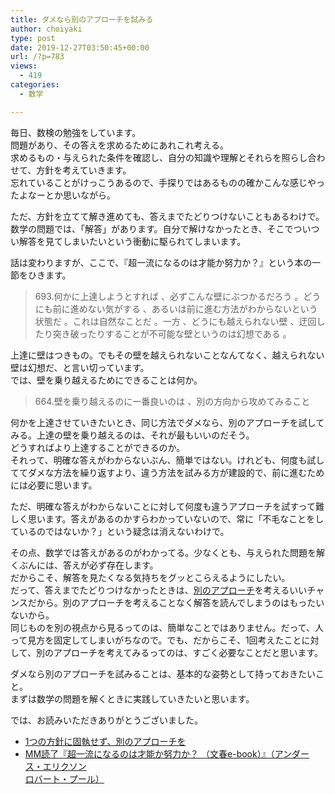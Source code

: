 ```yaml
---
title: ダメなら別のアプローチを試みる
author: choiyaki
type: post
date: 2019-12-27T03:50:45+00:00
url: /?p=783
views:
  - 419
categories:
  - 数学

---
```

毎日、数検の勉強をしています。  
問題があり、その答えを求めるためにあれこれ考える。  
求めるもの・与えられた条件を確認し、自分の知識や理解とそれらを照らし合わせて、方針を考えていきます。  
忘れていることがけっこうあるので、手探りではあるものの確かこんな感じやったよなーとか思いながら。

ただ、方針を立てて解き進めても、答えまでたどりつけないこともあるわけで。  
数学の問題では、「解答」があります。自分で解けなかったとき、そこでついつい解答を見てしまいたいという衝動に駆られてしまいます。

話は変わりますが、ここで、『超一流になるのは才能か努力か？』という本の一節をひきます。

> 693.何かに上達しようとすれば 、必ずこんな壁にぶつかるだろう 。どうにも前に進めない気がする 、あるいは前に進む方法がわからないという状態だ 。これは自然なことだ 。一方 、どうにも越えられない壁 、迂回したり突き破ったりすることが不可能な壁というのは幻想である 。

上達に壁はつきもの。でもその壁を越えられないことなんてなく、越えられない壁は幻想だ、と言い切っています。  
では、壁を乗り越えるためにできることは何か。

> 664.壁を乗り越えるのに一番良いのは 、別の方向から攻めてみること

何かを上達させていきたいとき、同じ方法でダメなら、別のアプローチを試してみる。上達の壁を乗り越えるのは、それが最もいいのだそう。  
どうすればより上達することができるのか。  
それって、明確な答えがわからないぶん、簡単ではない。けれども、何度も試しててダメな方法を繰り返すより、違う方法を試みる方が建設的で、前に進むためには必要に思います。

ただ、明確な答えがわからないことに対して何度も違うアプローチを試すって難しく思います。答えがあるのかすらわかっていないので、常に「不毛なことをしているのではないか？」という疑念は消えないわけで。

その点、数学では答えがあるのがわかってる。少なくとも、与えられた問題を解くぶんには、答えが必ず存在します。  
だからこそ、解答を見たくなる気持ちをグッとこらえるようにしたい。  
だって、答えまでたどりつけなかったときは、[別のアプローチ][1]を考えるいいチャンスだから。別のアプローチを考えることなく解答を読んでしまうのはもったいないから。  
同じものを別の視点から見るってのは、簡単なことではありません。だって、人って見方を固定してしまいがちなので。でも、だからこそ、1回考えたことに対して、別のアプローチを考えてみるってのは、すごく必要なことだと思います。

ダメなら別のアプローチを試みることは、基本的な姿勢として持っておきたいこと。  
まずは数学の問題を解くときに実践していきたいと思います。

では、お読みいただきありがとうございました。

  * [1つの方針に固執せず、別のアプローチを][2]
  *  [MM読了『超一流になるのは才能か努力か？ （文春e-book）』（アンダース・エリクソン  
    ロバート・プール）][3]

 [1]: https://scrapbox.io/choiyaki-hondana/%E5%88%A5%E3%81%AE%E3%82%A2%E3%83%97%E3%83%AD%E3%83%BC%E3%83%81
 [2]: https://scrapbox.io/choiyaki-hondana/1%E3%81%A4%E3%81%AE%E6%96%B9%E9%87%9D%E3%81%AB%E5%9B%BA%E5%9F%B7%E3%81%9B%E3%81%9A%E3%80%81%E5%88%A5%E3%81%AE%E3%82%A2%E3%83%97%E3%83%AD%E3%83%BC%E3%83%81%E3%82%92
 [3]: https://scrapbox.io/choiyaki-hondana/MM読了『超一流になるのは才能か努力か？_（文春e-book）』（アンダース・エリクソン,_ロバート・プール）